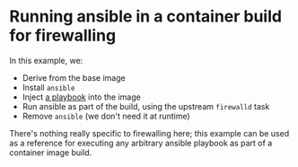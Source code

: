 # Running ansible in a container build for firewalling

In this example, we:

- Derive from the base image
- Install `ansible`
- Inject [a playbook](configure-firewall-playbook.yml) into the image
- Run ansible as part of the build, using the upstream `firewalld` task
- Remove `ansible` (we don't need it at runtime)

There's nothing really specific to firewalling here; this example can
be used as a reference for executing any arbitrary ansible playbook
as part of a container image build.